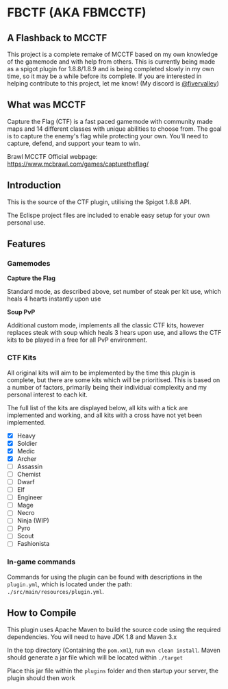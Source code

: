 # FBCTF (AKA FBMCCTF)
## A Flashback to MCCTF

This project is a complete remake of MCCTF based on my own knowledge of the gamemode and with help from others.
This is currently being made as a spigot plugin for 1.8.8/1.8.9 and is being completed slowly in my own time, so it may be a while before its complete.
If you are interested in helping contribute to this project, let me know! (My discord is [@fivervalley](https://discordapp.com/users/583603987379519528))

## What was MCCTF
Capture the Flag (CTF) is a fast paced gamemode with community made maps and 14 different classes with unique abilities to choose from. The goal is to capture the enemy's flag while protecting your own. You'll need to capture, defend, and support your team to win.

Brawl MCCTF Official webpage: https://www.mcbrawl.com/games/capturetheflag/


## Introduction
This is the source of the CTF plugin, utilising the Spigot 1.8.8 API.

The Eclispe project files are included to enable easy setup for your own personal use.

## Features

### Gamemodes
**Capture the Flag**

Standard mode, as described above, set number of steak per kit use, which heals 4 hearts instantly upon use

**Soup PvP**

Additional custom mode, implements all the classic CTF kits, however replaces steak with soup which heals 3 hears upon use, and allows the CTF kits to be played in a free for all PvP environment.

### CTF Kits
All original kits will aim to be implemented by the time this plugin is complete, but there are some kits which will be prioritised. This is based on a number of factors, primarily being their individual complexity and my personal interest to each kit.

The full list of the kits are displayed below, all kits with a tick are implemented and working, and all kits with a cross have not yet been implemented.

- [x] Heavy
- [x] Soldier
- [x] Medic
- [x] Archer
- [ ] Assassin
- [ ] Chemist
- [ ] Dwarf
- [ ] Elf
- [ ] Engineer
- [ ] Mage
- [ ] Necro
- [ ] Ninja (WIP)
- [ ] Pyro
- [ ] Scout
- [ ] Fashionista

### In-game commands
Commands for using the plugin can be found with descriptions in the `plugin.yml`, which is located under the path: `./src/main/resources/plugin.yml`.

## How to Compile
This plugin uses Apache Maven to build the source code using the required dependencies. 
You will need to have JDK 1.8 and Maven 3.x

In the top directory (Containing the `pom.xml`), run `mvn clean install`.
Maven should generate a jar file which will be located within `./target`

Place this jar file within the `plugins` folder and then startup your server, the plugin should then work